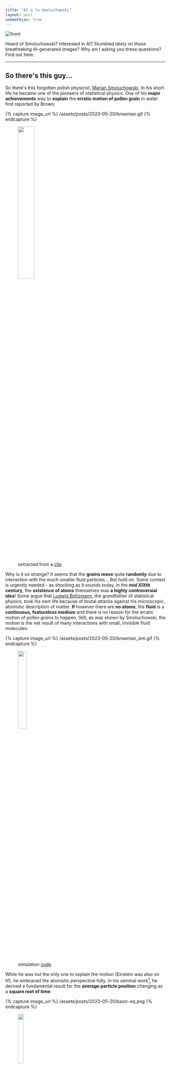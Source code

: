 ```yaml
---
title: "AI a la Smoluchowski"
layout: post
usemathjax: true
---
```


![front](/assets/posts/2023-05-20/front.png)

Heard of Smoluchowski? Interested in AI? Stumbled lately on these breathtaking AI-generated images? Why am I asking you these questions? Find out here.



---

## So there's this guy...

So there's this forgotten polish physicist, [Marian Smoluchowski](https://en.wikipedia.org/wiki/Marian_Smoluchowski). In his short life he became one of the pioneers of statistical physics. One of his **major achievements** was to **explain** the **erratic motion of pollen grain** in water first reported by Brown: 

{% capture image_url %} /assets/posts/2023-05-20/brownian.gif {% endcapture %}
<figure>
  <img src="{{ image_url }}" width="35%">
  <figcaption>extracted from a <a href="https://www.youtube.com/watch?v=R5t-oA796to">clip</a></figcaption>
</figure>

Why is it so strange? It seems that the **grains move** quite **randomly** due to interaction with the much smaller fluid particles... But hold on. Some context is urgently needed - as shocking as it sounds today, in the **mid XIXth century**, the **existence of atoms** themselves was **a highly controversial idea**! Some argue that [Ludwig Boltzmann](https://en.wikipedia.org/wiki/Ludwig_Boltzmann), the grandfather of statistical physics, took his own life because of brutal attacks against his microscopic, atomistic description of matter. **If** however there are **no atoms**, the **fluid** is a **continuous, featureless medium** and there is no reason for the erratic motion of pollen grains to happen. Still, as was shown by Smoluchowski, the motion is the net result of many interactions with small, invisible fluid molecules:

{% capture image_url %} /assets/posts/2023-05-20/brownian_sim.gif {% endcapture %}
<figure>
  <img src="{{ image_url }}" width="25%">
  <figcaption>simulation <a href="https://github.com/Yangliu20/physics-simulation">code</a></figcaption>
</figure>

While he was not the only one to explain the motion (Einstein was also on it!), he embraced the atomistic perspective fully. In his seminal work[^1], he derived a fundamental result for the **average particle position** changing as a **square root of time**:

{% capture image_url %} /assets/posts/2023-05-20/basic-eq.png {% endcapture %}
<figure>
  <img src="{{ image_url }}" width="20%">
</figure>

This formula set out a number of further developments. The trembling motion is described fully by **Smoluchowski equation**[^2]:

$$
 \frac{\partial}{\partial t} p(x,t) = D \frac{\partial^2}{\partial x^2} p(x,t)
$$

where we restrict the motion to one dimension $$x$$, $$D$$ is a constant. Equation specifies $$p(x,t)$$, the probability of finding a particle at $$x$$ in time $$t$$. The motion governed by this equation is known as the **free diffusion** since nothing is constraining the random motion.

#### Simulations

That was just the beginning of the story. Later, **Langevin** realized that **single particles** undergoing Brownian motion can be **described in terms of an ODE** by introducing a random (noise) function $$W(t)$$:

$$
\frac{d}{dt}x(t) = -ax(t) + \sqrt{2D} W(t)
$$

This diffusive motion is constrained by a restoring force $$-ax$$ keeping the particle from moving away to infinity (setting $$a=0$$ takes us back to the free diffusion discussed previously). **Langevin** formulation is very **easy to simulate**, we approximate the derivative $$dx/dt \approx ( x(t+\delta t) - x(t) )/ \delta t$$ and set time $$t = n \delta t$$ while $$x(n\delta t) = x_n$$ and $$W(n\delta t) \sqrt{\delta t} = W_n $$:

$$
x_{n+1} = (1- a \delta t ) x_n + \sqrt{2D} W_n \sqrt{\delta t}
$$

The nontrivial part is a little bit of random function magic[^3] producing the square root $$\sqrt{\delta t}$$. We simulate it for some initial position $$x_0$$ and for $$N$$ time-steps. It is instructive to **compare single trajectories** produced by the Langevin approach matched **with the probabilistic description** provided by the Smoluchowski equation:

{% capture image_url %} /assets/posts/2023-05-20/simple-diff.png {% endcapture %}
<figure>
  <img src="{{ image_url }}" width="80%">
  <figcaption>Comparison between (single-particle) Langevin equation and (probabilistic) Smoluchowski equation</figcaption>
</figure>

In simulations we set $$a=0$$ resulting in free,unconstrained diffusive dynamics. Simulated trajectories are shown in the left plot up to time $$T = 2$$. The right plot evaluates both approaches at fixed time $$t=1$$, denoted by a red vertical line. The histogram is a result of binning the trajectories while the black line is an explcit solution to the Smoluchowski equation $$p(x,t) \sim \exp \left ( - x^2 / 4D t \right )$$.

---

## ... But where is AI?

OK, it's a nice story and all but... I came here because of the AI, **what does it have to do with the cool stuff** people do nowadays? Well, let's look at the paper starting the newest generative craze **"Denoising Diffusion Probabilistic Models"** or the name [**Stable Diffusion**](https://stability.ai/blog/stable-diffusion-public-release). They happen to create truly breathtaking results:

{% capture image_url %} /assets/posts/2023-05-20/midjourney-example.png {% endcapture %}
<figure>
  <img src="{{ image_url }}" width="50%">
  <figcaption><i>self</i>-created using <a href="https://www.midjourney.com/">Midjourney</a></figcaption>
</figure>

How is this possible? Simply put - it is precisely **diffusion generalized to multiple dimensions** which turns out to be **quite powerful**. There are two main parts of a generative diffusion model.

#### Forward process

We first define the so-called **forward process** -- we take an initial image and gradually add noise to each pixel. In that way, we create a set of images with increasing noise-level. Not focusing on minor details[^4], the end result is just pure noise. 

#### Reverse process

The key phase is to consider the **reverse process**. We **start from complete noise** and do a backward simulation to **generate an image**... But wait a second, how can this happen? After all, noise is featureless, lacks any initial information about the images. That's true and we need some ML magic here - we **need a powerful constraining function** to **drive the initial noise** into something resembling images. A trainable **neural network** will fulfill this role quite well. 

Let's now look how we do that. Formally, we can write down the **Langevin** equation for the **reverse process**. Starting from a noisy $$x(T)$$, it is described by 

$$
\frac{d}{dt} x(t) = -ax(t) + s_\theta(x(t),t) + \sqrt{2D} W(t), \qquad t \in (0,T)
$$

with the crucial driving function $$s_\theta$$ (aka the **score function**) depending on parameters $$\theta$$. 

#### Learning the score function $$s_\theta$$ 

This phase is typical in ML applications. Once we know the optimization criteria for the model, we are ready to go. In our case, the **learning minimizes** the following **loss** function[^5]

$$
L(\theta) = E_{t\sim U(0,T)} E_{x(0)} E_{x(t)| x(0)} \left ( \lambda(t) \left \| s_\theta(x(t),t) - \partial_{x(t)} \log p(x = x(t), t; x=x(0),t=0) \right \|^2 \right )
$$

where the **expectation values** are taken over
- time $$t$$ (uniformly)
- initial images $$x(0)$$ (samples)
- noisy images $$x(t)$$ at time $$t$$ resulting from $$x(0)$$ (generated by the forward process)

The **transition kernel** $$p(x, t; x_0,0)$$ is a **fundamental solution** to the **Smoluchowski** equation while $$\lambda(t)$$ is the time-weighting function. 

#### Image generation

Output of the training phase is the **optimal score function $$s_{\theta_*}$$**. It is used in the generative reverse process. Because it evolves backward in time, we use the retarded approximation to time derivative $$dx/dt \approx ( x(t) - x(t-\delta t))/ \delta t$$ and the discretized Langevin equation reads

$$
x_{n-1} = (1 + a \delta t) x_n - s_{\theta_*}(x_n,n\delta t) \delta t + \sqrt{2D} W_n \sqrt{\delta t}, \quad n = N,N-1,...,1 .
$$

where the initial value $$x_N = x(T)$$ is drawn from the normal distribution. If the learning process was succesful, the end result is a sample $$x_0$$ drawn from the learned image distribution.

---

## Toy example or positions vs images

By now, **diffusion models** became indispensable in the **state-of-the-art image generation** with many good resources available on the topic. To end this post I **discuss the simplest** diffusion model consisting of a **shallow feed-forward neural network** that generates fairly well samples from a **2D synthetic dataset**. For those interested in the code, check out the [NOTEBOOK](https://github.com/grelade/nano-diffusion/blob/master/notebook.ipynb).

#### Specyfing the dataset

First we turn to **specifying the dataset**. We implement the model with ``pytorch``, the function to generate the samples:

```python
def gen_x0(n = 2,scale = 200):
    x0 = 2*torch.rand(n)-1
    x0 /= torch.sqrt(((x0)**2).sum())
    x0 *= torch.distributions.gamma.Gamma(concentration=scale,rate=scale).sample()
    return x0
```

It is concentrated on a ring of radius 1 with nonuniform angular density. The ring thickness is controlled by the  ``scale`` parameter. We show a 2D histogram of the dataset, 1D radial and 1D angular histograms:

{% capture image_url %} /assets/posts/2023-05-20/toy-dataset.png {% endcapture %}
<figure>
  <img src="{{ image_url }}" width="90%">
  <figcaption>Toy dataset</figcaption>
</figure>

#### Forward process

The Langevin equation for the forward process is the continuous version considered in the seminal paper[^6]:

$$
\frac{d}{dt} x(t) = - \frac{1}{2} \beta(t) x(t) + \sqrt{\beta(t)} W(t), \qquad t \in (0,T)
$$

where the noise schedule is linear $$\beta(t) = \beta_- + (\beta_+ - \beta_-) \frac{t}{T}$$. The solution to an initial value problem is explicitly given by $$ x(t) = \sqrt{c(t)}x(0) + (1-c(t)) \epsilon$$ with $$c(t) = \exp (-\int_0^t \beta(t') dt')$$ and random $$\epsilon \sim N(0,1)$$ drawn from a normal distribution. The function for generating a forward process reads:

```python
def forward_x(x0,t,noise = None, beta_min = 1e-4, beta_max = 0.02, T = 100):
    c = np.exp(-beta_min*t - 1/(2*T)*(beta_max-beta_min)*t**2)
    eps = torch.randn_like(x0) if noise is None else noise
    return np.sqrt(c)*x0 + (1-c)*eps
```

The ``noise`` tensor can be passed in order to use the same noise sample.

#### Reverse process

The reverse process[^5] matched to the forward process is given by the Langevin equation:

$$
\frac{d}{dt} x(t) = - \frac{1}{2} \beta(t) x(t) - \beta(t) s_\theta(x(t),t) + \sqrt{\beta(t)} W(t), \qquad t \in (0,T)
$$

In this case, we start out from $$x(T) \sim N(0,1)$$ drawn from a normal distribution and evolve to $$x(0)$$. The function for the backward process reads

```python
def reverse_xT(xT,score_net, beta_min = 1e-4, beta_max = 0.02, T = 100, dt = 1.0):
    
    def beta(t):
        return beta_min + (beta_max-beta_min)*t/T

    def reverse_step(xt,t):
        tmat = (torch.ones_like(xt)*t)[...,:-1]
        xt_new = xt + (1/2*beta(t)*xt+ beta(t)*score_net(xt,tmat))*dt 
        xt_new += np.sqrt(beta(t))*torch.randn_like(xt)*np.sqrt(dt)
        return xt_new

    xts = xT.unsqueeze(-2)
    
    N = int(T/dt)
    for n in range(N,0,-1):
        xt = reverse_step(xts[...,-1:,:],n*dt)
        xts = torch.cat((xts,xt),axis=-2)
        
    return xts
```

#### Neural network 

The ``score_net`` passed to the ``reverse_xT`` function is the discussed neural network. To ease the discussion, we aim at the **simplest network that does the job**. So there will be **no UNets** here[^7] but a feed-forward network with four layers. The **position** ``x`` and **time** ``t`` parameters are **simply concatenated** before passing through the network:

```python
class basic_net(nn.Module):
    def __init__(self, dim = 2, layer_size = 64, n_layers = 4):
        
        super().__init__()
        self.activ = nn.SiLU()

        self.layers = []
        self.layers.append(nn.Linear(dim+1,layer_size))
        for _ in range(n_layers-2):
            self.layers.append(nn.Linear(layer_size,layer_size))
        self.layers.append(nn.Linear(layer_size,dim))
        self.layers = nn.ModuleList(self.layers)

    def forward(self,x,t):

        xt = torch.cat((x,t),axis=-1)        
        for i, l in enumerate(self.layers[:-1]):
            xt = self.activ(l(xt))
        xt = self.layers[-1](xt)
    
        return xt
```

#### Learning phase

With an explicit solution to the forward process, the transition kernel $$p(x, t; x=x_0,t=0) \sim \exp \left ( - \frac{\left (x-x_0 \sqrt{c(t)} \right )^2}{2(1-c(t))^2} \right )$$ so that the score function needed in the learning phase reads:

$$
\partial_x \log p(x, t; x=x_0,t=0) =  - \frac{\left (x-x_0 \sqrt{c(t)} \right )}{(1-c(t))^2}
$$

To **simplify the learning**, we plug to the score function an explicit form for the noisy example $$x(t) = \sqrt{c(t)}x(0) + (1-c(t)) \epsilon$$ resulting in $$\partial_{x(t)} \log p(x = x(t), t; x=x(0),t=0) = - \frac{\epsilon}{1-c(t)}$$. The loss function reads

$$
L(\theta) = E_{t\sim U(0,T)} E_{x(0)} E_{\epsilon} \left ( \lambda(t) \left \| s_\theta\left (\sqrt{c(t)}x(0) + (1-c(t)) \epsilon,t \right ) + \frac{\epsilon}{1-c(t)}\right \|^2 \right )
$$

Optimizing **current loss** function **will be unstable** due to the $$1-c$$ term in the denominator which vanishes for $$t\approx 0$$. To **help with** these **convergence** issues, we pick a weight function $$\lambda(t) = (1-c(t))^2$$. Full training loop is given below:

```python
def c(t, beta_min = 1e-4, beta_max = 0.02, T = 100):
    return np.exp(-beta_min*t - 1/(2*T)*(beta_max-beta_min)*t**2)

batch_size = 512
n_epochs = 80
n_batches = 200
T = 100

score_net = basic_net()
optimizer = torch.optim.AdamW(score_net.parameters(),lr=0.01)
loss_f = nn.MSELoss()

for n in range(n_epochs):
    for i in range(n_batches):
        
        x0 = torch.stack([gen_x0() for _ in range(batch_size)])
        t = T*torch.rand(batch_size,1)

        noise = torch.randn_like(x0)
        xt = forward_x(x0,t,noise = noise)

        score_0 = -noise
        score_1 = (1-c(t))*score_net(xt,t)
        loss = loss_f(score_0,score_1)
        
        loss.backward(loss)
        optimizer.step()
        optimizer.zero_grad()

    prnt(f'{n+1}/{n_epochs}: loss = {loss.detach().item()}')

```

The result after $$80$$ epochs **looks quite good**. All angular **peaks are recreated** although the four-fold symmetry was not captured correctly. The **radial distribution is recreated** very well.

{% capture image_url %} /assets/posts/2023-05-20/learned-dataset.png {% endcapture %}
<figure>
  <img src="{{ image_url }}" width="90%">
  <figcaption>Toy dataset sampled from a learned diffusion model</figcaption>
</figure>

#### Conclusions and improvements

* Our toy diffusion model based on a **four-layer** feed-forward neural **network learned the 2D dataset quite well**. We did **not need positional embedding or UNets**. 

* Although diffusion models **work quite well** in the task of **sampling**, they tend to **perform worse** in **recreating** the overall **data density** (or finding the log-likelihood of the sample). To address this shortcoming, some authors suggested a possible way out based on the probability flow ODE[^8].

* The **learning phase is simplified** because **the transition function** $$p(x,t;x_0,0)$$ is **known explicitly**. **If** the transition function is **not known**, in paper[^9] the authors propose a loss based on a **sliced score**.

---

[^1]: $$n$$ denote the time-steps, $$l$$ is the free mean-path while $$\delta$$ is an effective collision parameter. Taken from ["Zur kinetischen Theorie der Brownschen Molekularbewegung und der Suspensionen"](https://jbc.bj.uj.edu.pl/dlibra/publication/410069/edition/386520/content) Annalen der Physik, 326, 756-780 (1906)."

[^2]: known under many different names: [Fokker-Planck equation](https://en.wikipedia.org/wiki/Fokker-Planck_equation) or [forward Kolmogorov equation](https://en.wikipedia.org/wiki/Kolmogorov_equations).

[^3]: Random functions are defined with first two moments $$\left < W(t) \right > = 0$$, $$\left < W(t) W(t')\right > = \delta (t-t')$$. Time discretization $$t = n\delta t$$ makes the correlation $$\left < W(n \delta t) W(n' \delta t)\right > = \delta ( \delta t (n-n'))$$. We use the Dirac delta scaling property $$\delta (ax) = \frac{1}{a} \delta (x) $$ so that $$\delta t \left < W(n \delta t) W(n' \delta t) \right > = \delta  (n-n')$$. To retain the unit correlation after discretization, we set $$W(n \delta t) \sqrt{\delta t} = W_n$$ resulting in $$\left < W_n W_{n'} \right > = \delta_{nn'}$$.

[^4]: Because we work with images, some clipping and quantization happens so that the noise is always between [0,255]. Another minor modification of the forward process applied to images is a special form of the Langevin equation $$\frac{d}{dt} x(t) = - \frac{\beta(t)}{2} x(t) + \sqrt{\beta(t)} W(t)$$, with $\beta(t) = \beta_- + (\beta_+-\beta_-) \frac{t}{T}. This form results in initially less abrupt addition of noise.

[^5]: Derivation of this loss function is given in [this paper](https://arxiv.org/abs/2011.13456).

[^6]: ("Denoising Diffusion Probabilistic Models" Ho, Jain and Abbeel)[https://proceedings.neurips.cc/paper/2020/file/4c5bcfec8584af0d967f1ab10179ca4b-Paper.pdf]

[^7]: UNets are the usual architecture used in the visual modality. 

[^8]: More details are provided in [this paper](https://proceedings.mlr.press/v162/lu22f/lu22f.pdf).
[^9]: Check out [this paper](https://proceedings.mlr.press/v115/song20a.html).

